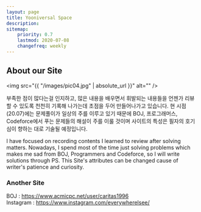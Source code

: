 ```yaml
---
layout: page
title: Yooniversal Space
description:
sitemap:
    priority: 0.7
    lastmod: 2020-07-08
    changefreq: weekly
---
```

## About our Site

<span class="image left"><img src="{{ "/images/pic04.jpg" | absolute_url }}" alt="" /></span>

부족한 점이 많다는걸 인지하고, 많은 내용을 배우면서 휘발되는 내용들을 언젠가 리뷰할 수 있도록 천천히 기록해 나가는데 초점을 두어 만들어나가고 있습니다. 현 시점(20.07)에는 문제풀이가 일상의 주를 이루고 있기 때문에 BOJ, 프로그래머스, Codeforce에서 푸는 문제들의 해설이 주를 이룰 것이며 사이트의 특성은 필자의 호기심이 향하는 대로 기술될 예정입니다.

I have focused on recording contents I learned to review after solving matters. Nowadays, I spend most of the time just solving problems which makes me sad from BOJ, Programmers and Codeforce, so I will write solutions through PS. This Site's attributes can be changed cause of writer's patience and curiosity.

### Another Site

BOJ : https://www.acmicpc.net/user/caritas1996  
Instagram : https://www.instagram.com/everywherelsee/
